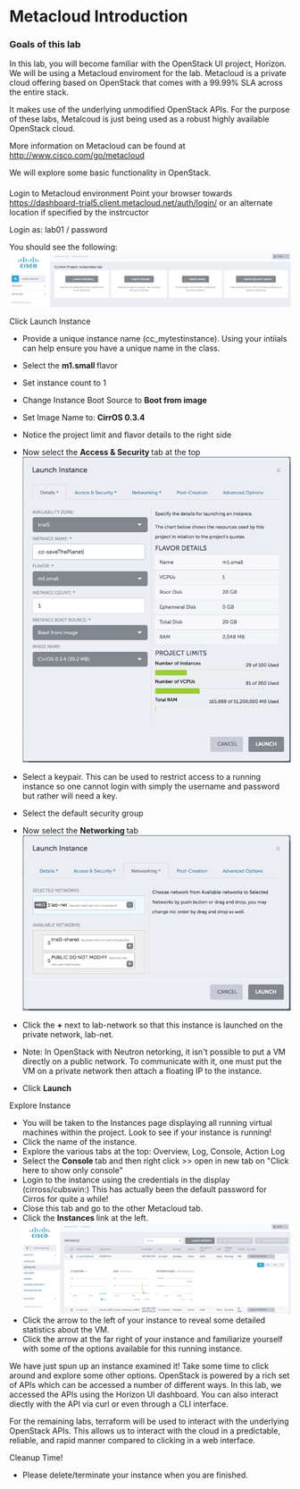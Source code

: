 # Metacloud Introduction

### Goals of this lab
In this lab, you will become familiar with the OpenStack UI project, Horizon. We will be using a Metacloud enviroment for the lab. Metacloud is a private cloud offering based on OpenStack that comes with a 99.99% SLA across the entire stack.

It makes use of the underlying unmodified OpenStack APIs. For the purpose of these labs, Metalcoud is just being used as a robust highly available OpenStack cloud. 

More information on Metacloud can be found at <BR>
http://www.cisco.com/go/metacloud

We will explore some basic functionality in OpenStack.

####
 Login to Metacloud environment
Point your browser towards https://dashboard-trial5.client.metacloud.net/auth/login/ or an alternate location if specified by the instrcuctor

Login as: lab01 / password

You should see the following:
![metacloudDashboard](images/mcDashboard.png)

Click Launch Instance
 * Provide a unique instance name (cc_mytestinstance). Using your intiials can help ensure you have a unique name in the class.
 * Select the <b> m1.small </b> flavor
 * Set instance count to 1
 * Change Instance Boot Source to <b> Boot from image </b>
 * Set Image Name to: <b>CirrOS 0.3.4</b>
 * Notice the project limit and flavor details to the right side
 * Now select the  <b> Access & Security </b> tab at the top
![launchInstance](images/launchInstance.png)

 * Select a keypair. This can be used to restrict access to a running instance so one cannot login with simply the username and password but rather will need a key.
 * Select the default security group
 * Now select the <b> Networking </b> tab
![instanceNetwork](images/instanceNetwork.png)
 * Click the <b>+</b> next to lab-network so that this instance is launched on the private network, lab-net.<BR>
 * Note: In OpenStack with Neutron netorking, it isn't possible to put a VM directly on a public network. To communicate with it, one must put the VM on a private network then attach a floating IP to the instance.
 * Click <b> Launch </b>
 
Explore Instance
 * You will be taken to the Instances page displaying all running virtual machines within the project. Look to see if your instance is running!
 * Click the name of the instance.
 * Explore the various tabs at the top: Overview, Log, Console, Action Log
 * Select the <b> Console </b> tab and then right click >> open in new tab on "Click here to show only console"
 * Login to the instance using the credentials in the display (cirross/cubswin:) This has actually been the default password for Cirros for quite a while!
 * Close this tab and go to the other Metacloud tab.
 * Click the <b> Instances </b> link at the left. 
 ![instanceDetails](images/instanceDetails.png)
 * Click the arrow to the left of your instance to reveal some detailed statistics about the VM. 
 * Click the arrow at the far right of your instance and familiarize yourself with some of the options available for this running instance.

We have just spun up an instance examined it! Take some time to click around and explore some other options. OpenStack is powered by a rich set of APIs which can be accessed a number of different ways. In this lab, we accessed the APIs using the Horizon UI dashboard. You can also interact diectly with the API via curl or even through a CLI interface.

For the remaining labs, terraform will be used to interact with the underlying OpenStack APIs. This allows us to interact with the cloud in a predictable, reliable, and rapid manner compared to clicking in a web interface.

Cleanup Time!
 * Please delete/terminate your instance when you are finished.
